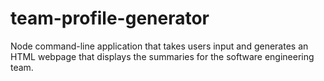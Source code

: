 # team-profile-generator
Node command-line application that takes users input and generates an HTML webpage that displays the summaries for the software engineering team.
